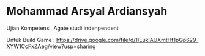 # Mohammad Arsyal Ardiansyah
Ujian Kompetensi, Agate studi indenpendent

Untuk Build Game :
https://drive.google.com/file/d/1IEukIAUXmtHf1pGp629-XYW1CcFxZAeg/view?usp=sharing
